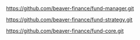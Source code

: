 
https://github.com/beaver-finance/fund-manager.git


https://github.com/beaver-finance/fund-strategy.git

https://github.com/beaver-finance/fund-core.git